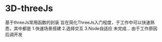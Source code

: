 # 3D-threeJs
基于threeJs常用函数的封装
旨在简化ThreeJs入门程度，于工作中可以快速熟悉，其中都是
1.快速场景搭建
2.选择交互
3.Node自适应
未完成...
由于工作原因后调开发


